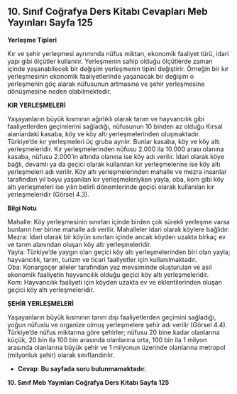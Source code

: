 ## 10. Sınıf Coğrafya Ders Kitabı Cevapları Meb Yayınları Sayfa 125

**Yerleşme Tipleri**

Kır ve şehir yerleşmesi ayrımında nüfus miktarı, ekonomik faaliyet türü, idari yapı gibi ölçütler kullanılır. Yerleşmenin sahip olduğu ölçütlerde zaman içinde yaşanabilecek bir değişim yerleşmenin tipini değiştirir. Örneğin bir kır yerleşmesinin ekonomik faaliyetlerinde yaşanacak bir değişim o yerleşmenin göç alarak nüfusunun artmasına ve şehir yerleşmesine dönüşmesine neden olabilmektedir.

**KIR YERLEŞMELERİ**

Yaşayanların büyük kısmının ağırlıklı olarak tarım ve hayvancılık gibi faaliyetlerden geçimlerini sağladığı, nüfusunun 10 binden az olduğu Kırsal aianiardaki kasaba, köy ve köy altı yerleşmelerinden oluşmaktadır. Türkiye’de kır yerleşmeleri üç gruba ayrılır. Bunlar kasaba, köy ve köy altı yerleşmeleridir. Kır yerleşmelerinden nüfusu 2.000 ila 10.000 arası olanına kasaba, nüfusu 2.000’in altında olanına ise köy adı verilir. İdari olarak köye bağlı, devamlı ya da geçici olarak kullanılan kır yerleşmelerine ise köy altı yerleşmeleri adı verilir. Köy altı yerleşmelerinden mahalle ve mezra insanlar tarafından yıl boyu yaşanılan kır yerleşmeleriyken yayla, oba, kom gibi köy altı yerleşmeleri ise yılın belirli dönemlerinde geçici olarak kullanılan kır yerleşmeleridir (Görsel 4.3).

**Bilgi Notu**

Mahalle: Köy yerleşmesinin sınırları içinde birden çok sürekli yerleşme varsa bunların her birine mahalle adı verilir. Mahalleler idari olarak köylere bağlıdır.  
 Mezra: İdari olarak bir köyün sınırları içinde ancak köyden uzakta birkaç ev ve tarım alanından oluşan köy altı yerleşmeleridir.  
 Yayla: Türkiye’de yaygın olan geçici köy altı yerleşmelerinden biri olan yayla; hayvancılık, tarım, turizm ve ticari faaliyetler için kullanılmaktadır.  
 Oba: Konargoçer aileler tarafından yaz mevsiminde oluşturulan ve asıl ekonomik faaliyetin hayvancılık olduğu geçici köy altı yerleşmeleridir.  
 Kom: Hayvancılık faaliyeti için köyden uzakta ev ve eklentilerinden oluşan geçici köy altı yerleşmeleridir.

**ŞEHİR YERLEŞMELERİ**

Yaşayanların büyük kısmının tarım dışı faaliyetlerden geçimini sağladığı, yoğun nüfuslu ve organize olmuş yerleşmelere şehir adı verilir (Görsel 4.4). Türkiye’de nüfus miktarına göre şehirler; nüfusu 20 bine kadar olanlarına küçük, 20 bin ila 100 bin arasında olanlarına orta, 100 bin ila 1 milyon arasında olanlarına büyük şehir ve 1 milyonun üzerinde olanlarına metropol (milyonluk şehir) olarak sınıflandırılır.

* **Cevap**: **Bu sayfada soru bulunmamaktadır.**

**10. Sınıf Meb Yayınları Coğrafya Ders Kitabı Sayfa 125**